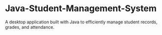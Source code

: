 # Java-Student-Management-System
A desktop application built with Java to efficiently manage student records, grades, and attendance.
